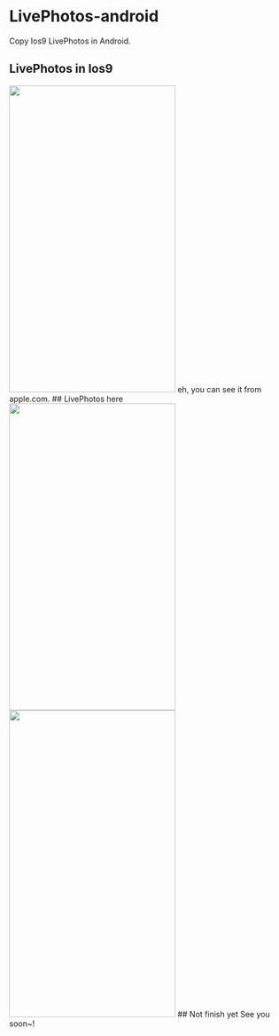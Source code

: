 # LivePhotos-android
Copy Ios9 LivePhotos in Android.
## LivePhotos in Ios9
<img width="300" height="553" src="https://github.com/yydcdut/LivePhotos-android/blob/master/gif/ios_livephotos.gif?raw=true">
eh, you can see it from apple.com.
## LivePhotos here
<img width="300" height="553" src="https://github.com/yydcdut/LivePhotos-android/blob/master/gif/android_livephoto_capture.gif?raw=true"><img width="300" height="553" src="https://github.com/yydcdut/LivePhotos-android/blob/master/gif/android_livephotos_show.gif?raw=true">
## Not finish yet
See you soon~!

